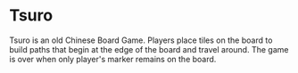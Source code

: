 # Tsuro
Tsuro is an old Chinese Board Game. Players place tiles on the board to build paths that begin at the edge of the board and travel around. The game is over when only player's marker remains on the board. 
